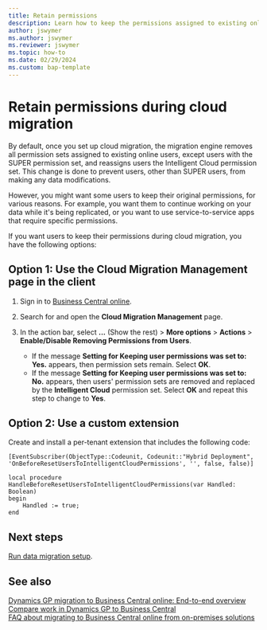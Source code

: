 ```yaml
---
title: Retain permissions
description: Learn how to keep the permissions assigned to existing online users so they can continue to work as usual during cloud migration.
author: jswymer 
ms.author: jswymer 
ms.reviewer: jswymer 
ms.topic: how-to
ms.date: 02/29/2024
ms.custom: bap-template
---
```

# Retain permissions during cloud migration

By default, once you set up cloud migration, the migration engine removes all permission sets assigned to existing online users, except users with the SUPER permission set, and reassigns users the Intelligent Cloud permission set. This change is done to prevent users, other than SUPER users, from making any data modifications.

However, you might want some users to keep their original permissions, for various reasons. For example, you want them to continue working on your data while it's being replicated, or you want to use service-to-service apps that require specific permissions.

If you want users to keep their permissions during cloud migration, you have the following options:

## Option 1: Use the Cloud Migration Management page in the client

1. Sign in to [Business Central online](https://businesscentral.dynamics.com/).
1. Search for and open the **Cloud Migration Management** page.
1. In the action bar, select **...** (Show the rest) > **More options** > **Actions** > **Enable/Disable Removing Permissions from Users**.

   - If the message **Setting for Keeping user permissions was set to: Yes.** appears, then permission sets remain. Select **OK**.
   - If the message **Setting for Keeping user permissions was set to: No.** appears, then users' permission sets are removed and replaced by the **Intelligent Cloud** permission set. Select **OK** and repeat this step to change to **Yes**.

## Option 2: Use a custom extension

Create and install a per-tenant extension that includes the following code:

```al
[EventSubscriber(ObjectType::Codeunit, Codeunit::"Hybrid Deployment", 'OnBeforeResetUsersToIntelligentCloudPermissions', '', false, false)] 

local procedure HandleBeforeResetUsersToIntelligentCloudPermissions(var Handled: Boolean) 
begin 
    Handled := true; 
end 
```

## Next steps

[Run data migration setup](migration-setup.md).

## See also

[Dynamics GP migration to Business Central online: End-to-end overview](migrate-gp-overview.md)  
[Compare work in Dynamics GP to Business Central](migrate-dynamics-gp-videos.md)  
[FAQ about migrating to Business Central online from on-premises solutions](faq-migrate-data.md)  